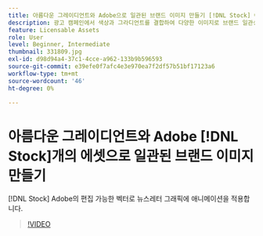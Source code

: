 ```yaml
---
title: 아름다운 그레이디언트와 Adobe으로 일관된 브랜드 이미지 만들기 [!DNL Stock] 에셋
description: 광고 캠페인에서 색상과 그라디언트를 결합하여 다양한 이미지로 브랜드 일관성을 유지하세요
feature: Licensable Assets
role: User
level: Beginner, Intermediate
thumbnail: 331809.jpg
exl-id: d98d94a4-37c1-4cce-a962-133b9b596593
source-git-commit: e39efe0f7afc4e3e970ea7f2df57b51bf17123a6
workflow-type: tm+mt
source-wordcount: '46'
ht-degree: 0%

---
```


# 아름다운 그레이디언트와 Adobe [!DNL Stock]개의 에셋으로 일관된 브랜드 이미지 만들기

[!DNL Stock] Adobe의 편집 가능한 벡터로 뉴스레터 그래픽에 애니메이션을 적용합니다.

>[!VIDEO](https://video.tv.adobe.com/v/331809?hidetitle=true)
